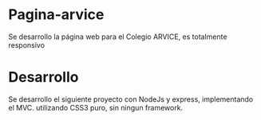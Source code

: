 # Pagina-arvice
Se desarrollo la página web para el Colegio ARVICE, es totalmente responsivo

# Desarrollo
Se desarrollo el siguiente proyecto con NodeJs y express, implementando el MVC.
utilizando CSS3 puro, sin ningun framework.
